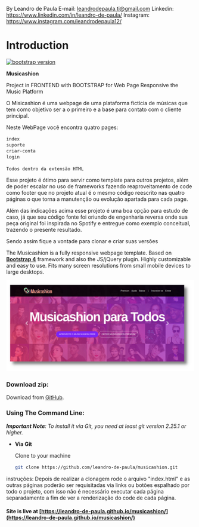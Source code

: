 By Leandro de Paula
E-mail: leandrodepaula.ti@gmail.com
Linkedin: https://www.linkedin.com/in/leandro-de-paula/
Instagram: https://www.instagram.com/leandrodepaula12/

# Introduction
[![bootstrap version](https://img.shields.io/badge/bootstrap-vs%204.1.3-orange)](https://getbootstrap.com.br/)

**Musicashion**

Project in FRONTEND with BOOTSTRAP for Web Page Responsive the Music Platform 

O Misicashion é uma webpage de uma plataforma fictícia de músicas que tem como objetivo ser a o primeiro e a base para contato com o cliente principal.

Neste WebPage você encontra quatro pages:

    index
    suporte
    criar-conta
    login

    Todos dentro da extensão HTML

Esse projeto é ótimo para servir como template para outros projetos, além de poder escalar no uso de frameworks fazendo reaproveitamento de code como footer que no projeto atual é o mesmo código reescrito nas quatro páginas o que torna a manutenção ou evolução apartada para cada page.

Além das indicações acima esse projeto é uma boa opção para estudo de caso, já que seu código fonte foi oriundo de engenharia reversa onde sua peça original foi inspirada no Spotify e entregue como exemplo conceitual, trazendo o presente resultado.

Sendo assim fique a vontade para clonar e criar suas versões

The Musicashion is a fully responsive webpage template. Based on **[Bootstrap 4](https://getbootstrap.com/)** framework and also the JS/jQuery plugin.
Highly customizable and easy to use. Fits many screen resolutions from small mobile devices to large desktops.

!["Musicashion Presentation"](https://github.com/leandro-de-paula/musicashion/blob/master/img/musicashion-presentation.png "Musicashion Presentation")

### Download zip:

Download from [GitHub](https://github.com/leandro-de-paula/musicashion/archive/master.zip).

### Using The Command Line:

_**Important Note**: To install it via Git, you need at least git version 2.25.1 or higher._

- **Via Git**

    Clone to your machine

    ```bash
    git clone https://github.com/leandro-de-paula/musicashion.git
    ```

instruções:
    Depois de realizar a clonagem rode o arquivo "index.html" e as outras páginas poderão ser requisitadas via links ou botões espalhado por todo o projeto, com isso não é necessário executar cada página separadamente a fim de ver a renderização do code de cada página.

#### Site is live at [https://leandro-de-paula.github.io/musicashion/](https://leandro-de-paula.github.io/musicashion/)

    

